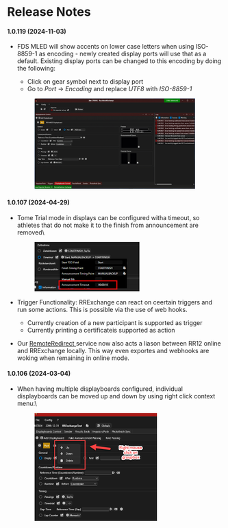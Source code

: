 # Release Notes

#### 1.0.119 (2024-11-03)

*   FDS MLED will show accents on lower case letters when using ISO-8859-1 as encoding - newly created display ports will use that as a default. Existing display ports can be changed to this encoding by doing the following:

    * Click on gear symbol next to display port
    * Go to _Port_ -> _Encoding_ and replace _UTF8_ with _ISO-8859-1_

    <figure><img src=".gitbook/assets/AllowAccentsOnMled.gif" alt="" width="375"><figcaption></figcaption></figure>

#### 1.0.107 (2024-04-29)

*   Tome Trial mode in displays can be configured witha timeout, so athletes that do not make it to the finish from announcement are removed\


    <figure><img src=".gitbook/assets/image (6).png" alt="" width="245"><figcaption></figcaption></figure>
* Trigger Functionality: RRExchange can react on ceertain triggers and run some actions. This is possible via the use of web hooks.
  * Currently creation of a new participant is supported as trigger
  * Currently printing a certificateis supported as action
* Our [RemoteRedirect ](https://www.remoteredirect.com)service now also acts a liason between RR12 online and RRExchange locally. This way even exportes and webhooks are woking when remaining in online mode.&#x20;

####

#### 1.0.106 (2024-03-04)

*   When having multiple displayboards configured, individual displayboards can be moved up and down by using right click context menu:\


    <figure><img src=".gitbook/assets/image (2) (1).png" alt="" width="286"><figcaption></figcaption></figure>
